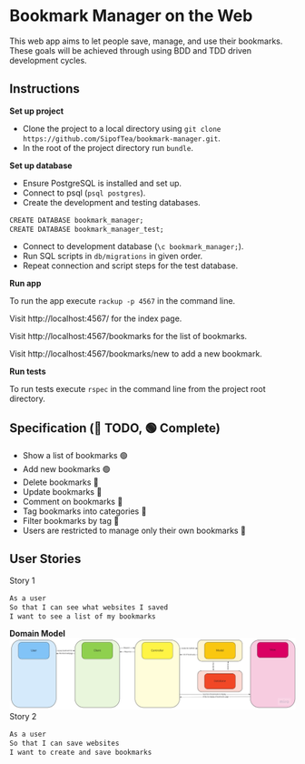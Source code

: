 # Bookmark Manager on the Web

This web app aims to let people save, manage, and use their bookmarks. These goals will be achieved through using BDD and TDD driven development cycles.

## Instructions
**Set up project**
* Clone the project to a local directory using `git clone https://github.com/SipofTea/bookmark-manager.git`.
* In the root of the project directory run `bundle`.

**Set up database**

* Ensure PostgreSQL is installed and set up.
* Connect to psql (`psql postgres`).
* Create the development and testing databases. 
 
```
CREATE DATABASE bookmark_manager;
CREATE DATABASE bookmark_manager_test;
```

* Connect to development database (`\c bookmark_manager;`).
* Run SQL scripts in `db/migrations` in given order.
* Repeat connection and script steps for the test database.

**Run app**

To run the app execute `rackup -p 4567` in the command line.

Visit http://localhost:4567/ for the index page.

Visit http://localhost:4567/bookmarks for the list of bookmarks.

Visit http://localhost:4567/bookmarks/new to add a new bookmark.

**Run tests**

To run tests execute `rspec` in the command line from the project root directory.

## Specification (🔴 TODO, 🟢 Complete)
* Show a list of bookmarks 🟢
* Add new bookmarks 🟢
* Delete bookmarks 🔴
* Update bookmarks 🔴
* Comment on bookmarks 🔴
* Tag bookmarks into categories 🔴
* Filter bookmarks by tag 🔴
* Users are restricted to manage only their own bookmarks 🔴

## User Stories
Story 1
```
As a user	
So that I can see what websites I saved	
I want to see a list of my bookmarks
```
**Domain Model**
![Domain model for list of bookmarks user story](/public/images/domain_model_user_story_1.jpeg)
Story 2
```
As a user
So that I can save websites
I want to create and save bookmarks
```
